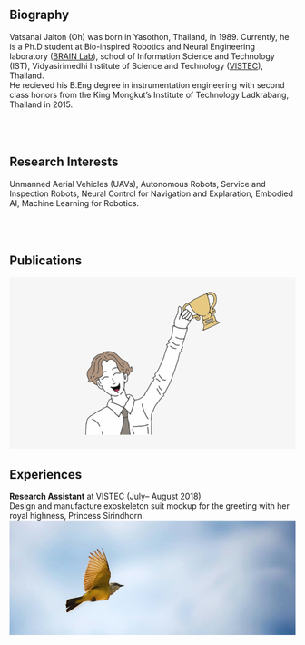 ## Biography

Vatsanai Jaiton (Oh) was born in Yasothon, Thailand, in 1989. Currently, he is a Ph.D student at Bio-inspired Robotics and Neural Engineering laboratory ([BRAIN Lab](https://brain.vistec.ac.th/)), school of Information Science and Technology (IST), Vidyasirimedhi Institute of Science and Technology ([VISTEC](https://www.vistec.ac.th/)), Thailand. <br>He recieved his B.Eng degree in instrumentation engineering with second class honors from the King Mongkut’s Institute of Technology Ladkrabang, Thailand in 2015.
<br> 
<br>  
<br>  
## Research Interests
Unmanned Aerial Vehicles (UAVs), Autonomous Robots, Service and Inspection Robots, Neural Control for Navigation and Explaration, Embodied AI, Machine Learning for Robotics.
<br> 
<br>  
<br>  
## Publications
<img src="./image/success.jpeg">

## Experiences
**Research Assistant** at VISTEC (July– August 2018)<br />
  Design and manufacture exoskeleton suit mockup for the greeting with her royal highness, Princess Sirindhorn. 
<img src="./image/flying.png">
